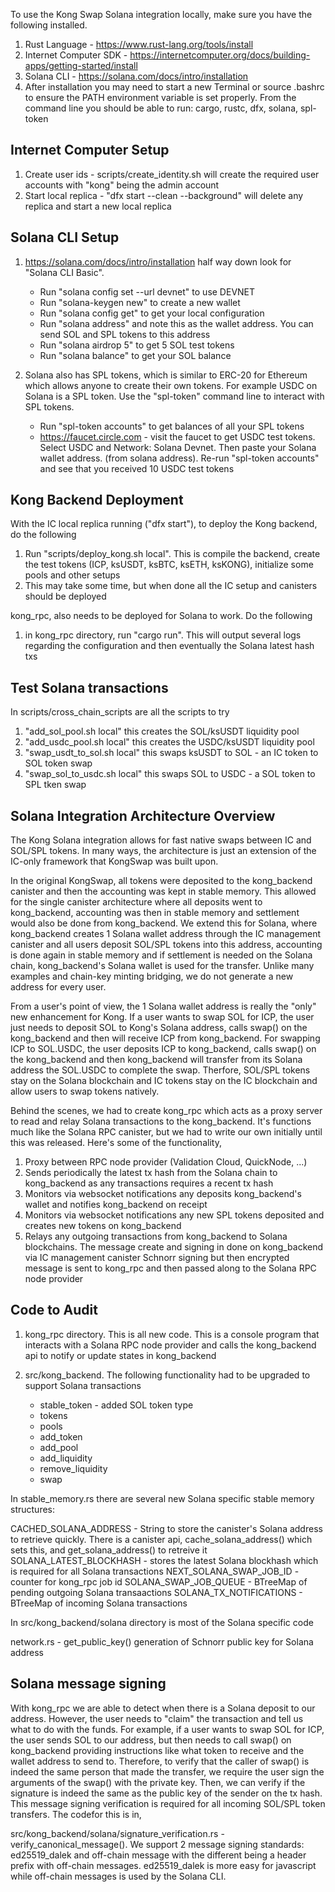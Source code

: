 To use the Kong Swap Solana integration locally, make sure you have the following installed.

1. Rust Language - https://www.rust-lang.org/tools/install
2. Internet Computer SDK - https://internetcomputer.org/docs/building-apps/getting-started/install
3. Solana CLI - https://solana.com/docs/intro/installation
4. After installation you may need to start a new Terminal or source .bashrc to ensure the PATH environment variable
   is set properly. From the command line you should be able to run: cargo, rustc, dfx, solana, spl-token

## Internet Computer Setup

1. Create user ids - scripts/create_identity.sh will create the required user accounts with "kong" being the admin account
2. Start local replica - "dfx start --clean --background" will delete any replica and start a new local replica

## Solana CLI Setup

1. https://solana.com/docs/intro/installation half way down look for "Solana CLI Basic".

   - Run "solana config set --url devnet" to use DEVNET
   - Run "solana-keygen new" to create a new wallet
   - Run "solana config get" to get your local configuration
   - Run "solana address" and note this as the wallet address. You can send SOL and SPL tokens to this address
   - Run "solana airdrop 5" to get 5 SOL test tokens
   - Run "solana balance" to get your SOL balance

2. Solana also has SPL tokens, which is similar to ERC-20 for Ethereum which allows anyone to create their own tokens.
   For example USDC on Solana is a SPL token. Use the "spl-token" command line to interact with SPL tokens.
   - Run "spl-token accounts" to get balances of all your SPL tokens
   - https://faucet.circle.com - visit the faucet to get USDC test tokens. Select USDC and Network: Solana Devnet. Then
     paste your Solana wallet address. (from solana address). Re-run "spl-token accounts" and see that you received 10 USDC
     test tokens

## Kong Backend Deployment

With the IC local replica running ("dfx start"), to deploy the Kong backend, do the following

1. Run "scripts/deploy_kong.sh local". This is compile the backend, create the test tokens (ICP, ksUSDT, ksBTC, ksETH, ksKONG),
   initialize some pools and other setups
2. This may take some time, but when done all the IC setup and canisters should be deployed

kong_rpc, also needs to be deployed for Solana to work. Do the following

1. in kong_rpc directory, run "cargo run". This will output several logs regarding the configuration and then eventually the Solana latest hash txs

## Test Solana transactions

In scripts/cross_chain_scripts are all the scripts to try

1. "add_sol_pool.sh local" this creates the SOL/ksUSDT liquidity pool
2. "add_usdc_pool.sh local" this creates the USDC/ksUSDT liquidity pool
3. "swap_usdt_to_sol.sh local" this swaps ksUSDT to SOL - an IC token to SOL token swap
4. "swap_sol_to_usdc.sh local" this swaps SOL to USDC - a SOL token to SPL tken swap

## Solana Integration Architecture Overview

The Kong Solana integration allows for fast native swaps between IC and SOL/SPL tokens. In many ways, the architecture is just an extension of the IC-only framework that KongSwap was built upon.

In the original KongSwap, all tokens were deposited to the kong_backend canister and then the accounting was kept in stable memory. This allowed for the single canister architecture where all deposits went to kong_backend, accounting was then in stable memory and settlement would also be done from kong_backend. We extend this for Solana, where kong_backend creates 1 Solana wallet address through the IC management canister and all users deposit SOL/SPL tokens into this address, accounting is done again in stable memory and if settlement is needed on the Solana chain, kong_backend's Solana wallet is used for the transfer. Unlike many examples and chain-key minting bridging, we do not generate a new address for every user.

From a user's point of view, the 1 Solana wallet address is really the "only" new enhancement for Kong. If a user wants to swap SOL for ICP, the user just needs to deposit SOL to Kong's Solana address, calls swap() on the kong_backend and then will receive ICP from kong_backend. For swapping ICP to SOL.USDC, the user deposits ICP to kong_backend, calls swap() on the kong_backend and then kong_backend will transfer from its Solana address the SOL.USDC to complete the swap. Therfore, SOL/SPL tokens stay on the Solana blockchain and IC tokens stay on the IC blockchain and allow users to swap tokens natively.

Behind the scenes, we had to create kong_rpc which acts as a proxy server to read and relay Solana transactions to the kong_backend. It's functions much like the Solana RPC canister, but we had to write our own initially until this was released. Here's some of the functionality,

1. Proxy between RPC node provider (Validation Cloud, QuickNode, ...)
2. Sends periodically the latest tx hash from the Solana chain to kong_backend as any transactions requires a recent tx hash
3. Monitors via websocket notifications any deposits kong_backend's wallet and notifies kong_backend on receipt
4. Monitors via websocket notifications any new SPL tokens deposited and creates new tokens on kong_backend
5. Relays any outgoing transactions from kong_backend to Solana blockchains. The message create and signing in done on kong_backend via IC
   management canister Schnorr signing but then encrypted message is sent to kong_rpc and then passed along to the Solana RPC node provider

## Code to Audit

1. kong_rpc directory. This is all new code. This is a console program that interacts with a Solana RPC node provider and calls the kong_backend api to notify or update states in kong_backend

2. src/kong_backend. The following functionality had to be upgraded to support Solana transactions
   - stable_token - added SOL token type
   - tokens
   - pools
   - add_token
   - add_pool
   - add_liquidity
   - remove_liquidity
   - swap

In stable_memory.rs there are several new Solana specific stable memory structures:

CACHED_SOLANA_ADDRESS - String to store the canister's Solana address to retrieve quickly. There is a canister api, cache_solana_address() which sets this, and get_solana_address() to retreive it
SOLANA_LATEST_BLOCKHASH - stores the latest Solana blockhash which is required for all Solana transactions
NEXT_SOLANA_SWAP_JOB_ID - counter for kong_rpc job id
SOLANA_SWAP_JOB_QUEUE - BTreeMap of pending outgoing Solana transaactions
SOLANA_TX_NOTIFICATIONS - BTreeMap of incoming Solana transactions

In src/kong_backend/solana directory is most of the Solana specific code

network.rs -
get_public_key() generation of Schnorr public key for Solana address

## Solana message signing

With kong_rpc we are able to detect when there is a Solana deposit to our address. However, the user needs to "claim" the transaction and tell us what to do with the funds. For example, if a user wants to swap SOL for ICP, the user sends SOL to our address, but then needs to call swap() on kong_backend providing instructions like what token to receive and the wallet address to send to. Therefore, to verify that the caller of swap() is indeed the same person that made the transfer, we require the user sign the arguments of the swap() with the private key. Then, we can verify if the signature is indeed the same as the public key of the sender on the tx hash. This message signing verification is required for all incoming SOL/SPL token transfers. The codefor this is in,

src/kong_backend/solana/signature_verification.rs - verify_canonical_message(). We support 2 message signing standards: ed25519_dalek and off-chain message with the different being a header prefix with off-chain messages. ed25519_dalek is more easy for javascript while off-chain messages is used by the Solana CLI.
